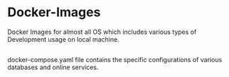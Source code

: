 # Docker-Images
Docker Images for almost all OS which includes various types of Development usage on local machine.

## 
docker-compose.yaml file contains the specific configurations of various databases and online services.
